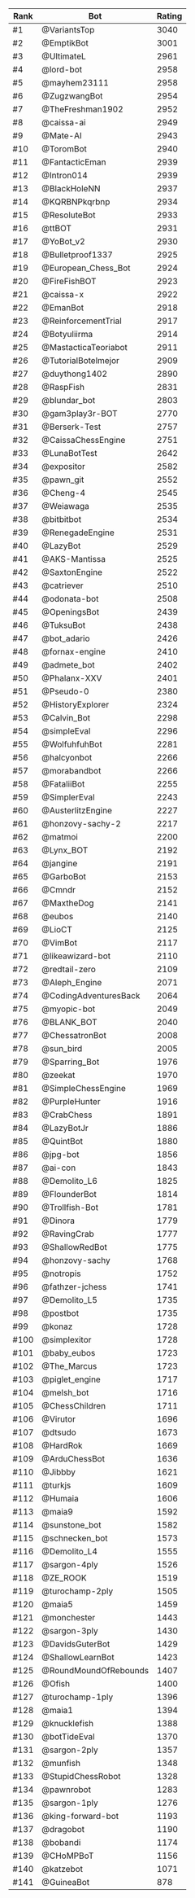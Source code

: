 Rank|Bot|Rating
---|---|---
#1|@VariantsTop|3040
#2|@EmptikBot|3001
#3|@UltimateL|2961
#4|@lord-bot|2958
#5|@mayhem23111|2958
#6|@ZugzwangBot|2954
#7|@TheFreshman1902|2952
#8|@caissa-ai|2949
#9|@Mate-AI|2943
#10|@ToromBot|2940
#11|@FantacticEman|2939
#12|@Intron014|2939
#13|@BlackHoleNN|2937
#14|@KQRBNPkqrbnp|2934
#15|@ResoluteBot|2933
#16|@ttBOT|2931
#17|@YoBot_v2|2930
#18|@Bulletproof1337|2925
#19|@European_Chess_Bot|2924
#20|@FireFishBOT|2923
#21|@caissa-x|2922
#22|@EmanBot|2918
#23|@ReinforcementTrial|2917
#24|@Botyuliirma|2914
#25|@MastacticaTeoriabot|2911
#26|@TutorialBotelmejor|2909
#27|@duythong1402|2890
#28|@RaspFish|2831
#29|@blundar_bot|2803
#30|@gam3play3r-BOT|2770
#31|@Berserk-Test|2757
#32|@CaissaChessEngine|2751
#33|@LunaBotTest|2642
#34|@expositor|2582
#35|@pawn_git|2552
#36|@Cheng-4|2545
#37|@Weiawaga|2535
#38|@bitbitbot|2534
#39|@RenegadeEngine|2531
#40|@LazyBot|2529
#41|@AKS-Mantissa|2525
#42|@SaxtonEngine|2522
#43|@catriever|2510
#44|@odonata-bot|2508
#45|@OpeningsBot|2439
#46|@TuksuBot|2438
#47|@bot_adario|2426
#48|@fornax-engine|2410
#49|@admete_bot|2402
#50|@Phalanx-XXV|2401
#51|@Pseudo-0|2380
#52|@HistoryExplorer|2324
#53|@Calvin_Bot|2298
#54|@simpleEval|2296
#55|@WolfuhfuhBot|2281
#56|@halcyonbot|2266
#57|@morabandbot|2266
#58|@FataliiBot|2255
#59|@SimplerEval|2243
#60|@AusterlitzEngine|2227
#61|@honzovy-sachy-2|2217
#62|@matmoi|2200
#63|@Lynx_BOT|2192
#64|@jangine|2191
#65|@GarboBot|2153
#66|@Cmndr|2152
#67|@MaxtheDog|2141
#68|@eubos|2140
#69|@LioCT|2125
#70|@VimBot|2117
#71|@likeawizard-bot|2110
#72|@redtail-zero|2109
#73|@Aleph_Engine|2071
#74|@CodingAdventuresBack|2064
#75|@myopic-bot|2049
#76|@BLANK_BOT|2040
#77|@ChessatronBot|2008
#78|@sun_bird|2005
#79|@Sparring_Bot|1976
#80|@zeekat|1970
#81|@SimpleChessEngine|1969
#82|@PurpleHunter|1916
#83|@CrabChess|1891
#84|@LazyBotJr|1886
#85|@QuintBot|1880
#86|@jpg-bot|1856
#87|@ai-con|1843
#88|@Demolito_L6|1825
#89|@FlounderBot|1814
#90|@Trollfish-Bot|1781
#91|@Dinora|1779
#92|@RavingCrab|1777
#93|@ShallowRedBot|1775
#94|@honzovy-sachy|1768
#95|@notropis|1752
#96|@fathzer-jchess|1741
#97|@Demolito_L5|1735
#98|@postbot|1735
#99|@konaz|1728
#100|@simplexitor|1728
#101|@baby_eubos|1723
#102|@The_Marcus|1723
#103|@piglet_engine|1717
#104|@melsh_bot|1716
#105|@ChessChildren|1711
#106|@Virutor|1696
#107|@dtsudo|1673
#108|@HardRok|1669
#109|@ArduChessBot|1636
#110|@Jibbby|1621
#111|@turkjs|1609
#112|@Humaia|1606
#113|@maia9|1592
#114|@sunstone_bot|1582
#115|@schnecken_bot|1573
#116|@Demolito_L4|1555
#117|@sargon-4ply|1526
#118|@ZE_ROOK|1519
#119|@turochamp-2ply|1505
#120|@maia5|1459
#121|@monchester|1443
#122|@sargon-3ply|1430
#123|@DavidsGuterBot|1429
#124|@ShallowLearnBot|1423
#125|@RoundMoundOfRebounds|1407
#126|@Ofish|1400
#127|@turochamp-1ply|1396
#128|@maia1|1394
#129|@knucklefish|1388
#130|@botTideEval|1370
#131|@sargon-2ply|1357
#132|@munfish|1348
#133|@StupidChessRobot|1328
#134|@pawnrobot|1283
#135|@sargon-1ply|1276
#136|@king-forward-bot|1193
#137|@dragobot|1190
#138|@bobandi|1174
#139|@CHoMPBoT|1156
#140|@katzebot|1071
#141|@GuineaBot|878
